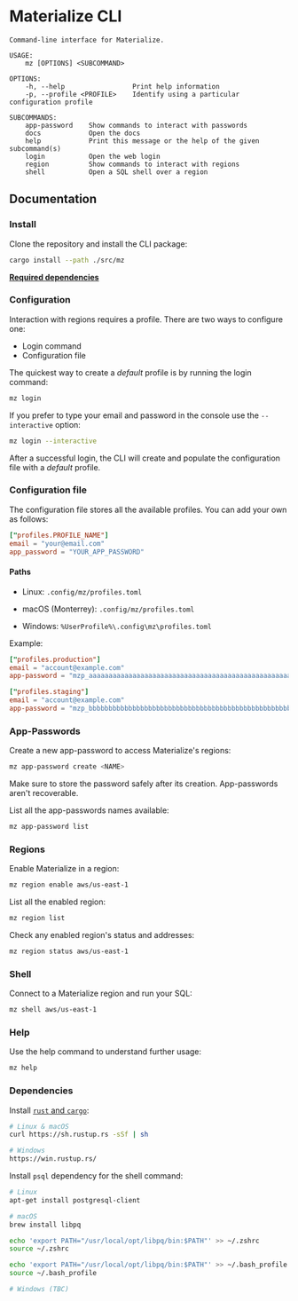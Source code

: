 # Materialize CLI

```
Command-line interface for Materialize.

USAGE:
    mz [OPTIONS] <SUBCOMMAND>

OPTIONS:
    -h, --help                 Print help information
    -p, --profile <PROFILE>    Identify using a particular configuration profile

SUBCOMMANDS:
    app-password    Show commands to interact with passwords
    docs            Open the docs
    help            Print this message or the help of the given subcommand(s)
    login           Open the web login
    region          Show commands to interact with regions
    shell           Open a SQL shell over a region
```

## Documentation

### Install

Clone the repository and install the CLI package:

```bash
cargo install --path ./src/mz
```

**[Required dependencies](#Dependencies)**

### Configuration

Interaction with regions requires a profile. There are two ways to configure one:

- Login command
- Configuration file

The quickest way to create a _default_ profile is by running the login command:

```bash
mz login
```

If you prefer to type your email and password in the console use the `--interactive` option:

```bash
mz login --interactive
```

After a successful login, the CLI will create and populate the configuration file with a _default_ profile.

### Configuration file

The configuration file stores all the available profiles. You can add your own as follows:

```TOML
["profiles.PROFILE_NAME"]
email = "your@email.com"
app_password = "YOUR_APP_PASSWORD"
```

#### Paths
* Linux: `.config/mz/profiles.toml`

* macOS (Monterrey): `.config/mz/profiles.toml`

* Windows: `%UserProfile%\.config\mz\profiles.toml`

Example:
```TOML
["profiles.production"]
email = "account@example.com"
app-password = "mzp_aaaaaaaaaaaaaaaaaaaaaaaaaaaaaaaaaaaaaaaaaaaaaaaaaaaaaaaaaaaaaaaa"

["profiles.staging"]
email = "account@example.com"
app-password = "mzp_bbbbbbbbbbbbbbbbbbbbbbbbbbbbbbbbbbbbbbbbbbbbbbbbbbbbbbbbbbbbbbbb"
```

### App-Passwords

Create a new app-password to access Materialize's regions:

```bash
mz app-password create <NAME>
```

Make sure to store the password safely after its creation. App-passwords aren't recoverable.

List all the app-passwords names available:
```bash
mz app-password list
```

### Regions

Enable Materialize in a region:

```bash
mz region enable aws/us-east-1
```

List all the enabled region:

```bash
mz region list
```

Check any enabled region's status and addresses:

```bash
mz region status aws/us-east-1
```

### Shell

Connect to a Materialize region and run your SQL:

```bash
mz shell aws/us-east-1
```

### Help

Use the help command to understand further usage:

```bash
mz help
```

### Dependencies

Install [`rust` and `cargo`](https://doc.rust-lang.org/cargo/getting-started/installation.html):

```bash
# Linux & macOS
curl https://sh.rustup.rs -sSf | sh

# Windows
https://win.rustup.rs/
```

Install `psql` dependency for the shell command:

```bash
# Linux
apt-get install postgresql-client

# macOS
brew install libpq

echo 'export PATH="/usr/local/opt/libpq/bin:$PATH"' >> ~/.zshrc
source ~/.zshrc

echo 'export PATH="/usr/local/opt/libpq/bin:$PATH"' >> ~/.bash_profile
source ~/.bash_profile

# Windows (TBC)
```
